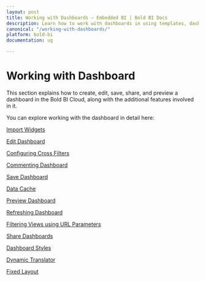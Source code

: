 ```yaml
---
layout: post
title: Working with Dashboards – Embedded BI | Bold BI Docs
description: Learn how to work with dashboards in using templates, dashboard filters, commenting, and refresh in Bold BI deployed in your server.
canonical: "/working-with-dashboards/"
platform: bold-bi
documentation: ug

---
```


# Working with Dashboard

This section explains how to create, edit, save, share, and preview a dashboard in the Bold BI Cloud, along with the additional features involved in it.

You can explore working with the dashboard in detail here:

[Import Widgets](/working-with-dashboards/import-widgets/)

[Edit Dashboard](/working-with-dashboards/edit-existing-dashboard/)

[Configuring Cross Filters](/working-with-dashboards/configuring-cross-filters/)

[Commenting Dashboard](/working-with-dashboards/commenting-dashboard/)

[Save Dashboard](/working-with-dashboards/publish-dashboard/)

[Data Cache](/working-with-dashboards/data-cache/)

[Preview Dashboard](/working-with-dashboards/preview-dashboard/)

[Refreshing Dashboard](/working-with-dashboards/preview-dashboard/refresh-dashboard/)

[Filtering Views using URL Parameters](/working-with-dashboards/preview-dashboard/urlparameters/)

[Share Dashboards](/working-with-dashboards/share-dashboards/)

[Dashboard Styles](/working-with-dashboards/dashboard-styles/)

[Dynamic Translator](/working-with-dashboards/dynamic-translator/)

[Fixed Layout](/working-with-dashboards/fixed-layout/)